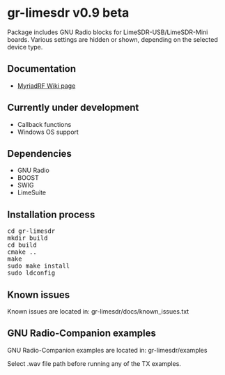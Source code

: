 # gr-limesdr v0.9 beta

Package includes GNU Radio blocks for LimeSDR-USB/LimeSDR-Mini
boards. Various settings are hidden or shown, depending on the
selected device type. 

## Documentation

* [MyriadRF Wiki page](https://wiki.myriadrf.org/Gr-limesdr_Plugin_for_GNURadio)

## Currently under development

* Callback functions
* Windows OS support

## Dependencies
 
* GNU Radio
* BOOST
* SWIG
* LimeSuite

## Installation process

<pre>
cd gr-limesdr
mkdir build
cd build
cmake ..
make
sudo make install
sudo ldconfig
</pre>

## Known issues

Known issues are located in:
gr-limesdr/docs/known_issues.txt

## GNU Radio-Companion examples

GNU Radio-Companion examples are located in:
gr-limesdr/examples

Select .wav file path before running any of the TX examples.